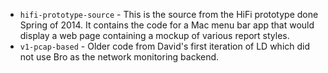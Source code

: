 * `hifi-prototype-source` - This is the source from the HiFi prototype done Spring of 2014. It contains the code for a Mac menu bar app that would display a web page containing a mockup of various report styles.
* `v1-pcap-based` - Older code from David's first iteration of LD which did not use Bro as the network monitoring backend.
